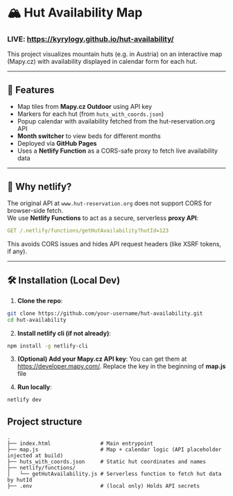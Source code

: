 # 🏔️ Hut Availability Map

### LIVE: https://kyrylogy.github.io/hut-availability/

This project visualizes mountain huts (e.g. in Austria) on an interactive map (Mapy.cz) with availability displayed in calendar form for each hut.

---

## 🚀 Features

- Map tiles from **Mapy.cz Outdoor** using API key
- Markers for each hut (from `huts_with_coords.json`)
- Popup calendar with availability fetched from the hut-reservation.org API
- **Month switcher** to view beds for different months
- Deployed via **GitHub Pages**
- Uses a **Netlify Function** as a CORS-safe proxy to fetch live availability data

---

## 🔧 Why netlify?

The original API at `www.hut-reservation.org` does not support CORS for browser-side fetch.  
We use **Netlify Functions** to act as a secure, serverless **proxy API**:

```yaml
GET /.netlify/functions/getHutAvailability?hutId=123
```

This avoids CORS issues and hides API request headers (like XSRF tokens, if any).

---

## 🛠️ Installation (Local Dev)

1. **Clone the repo**:

```bash
git clone https://github.com/your-username/hut-availability.git
cd hut-availability
```

2. **Install netlify cli (if not already)**:
```bash
npm install -g netlify-cli
```
3. **(Optional) Add your Mapy.cz API key**:
You can get them at https://developer.mapy.com/.
Replace the key in the beginning of **map.js** file

4. **Run locally**:
```bash
netlify dev
```


## Project structure
```
.
├── index.html                # Main entrypoint
├── map.js                    # Map + calendar logic (API placeholder injected at build)
├── huts_with_coords.json     # Static hut coordinates and names
├── netlify/functions/
│   └── getHutAvailability.js # Serverless function to fetch hut data by hutId
├── .env                      # (local only) Holds API secrets
```

